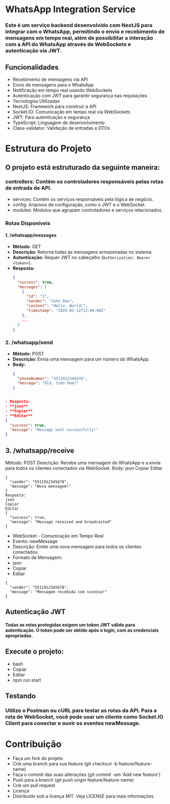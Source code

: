 # WhatsApp Integration Service

### Este é um serviço backend desenvolvido com NestJS para integrar com o WhatsApp, permitindo o envio e recebimento de mensagens em tempo real, além de possibilitar a interação com a API do WhatsApp através de WebSockets e autenticação via JWT.

## Funcionalidades
- Recebimento de mensagens via API
- Envio de mensagens para o WhatsApp
- Notificação em tempo real usando WebSockets
- Autenticação com JWT para garantir segurança nas requisições
- Tecnologias Utilizadas
- NestJS: Framework para construir a API
- Socket.IO: Comunicação em tempo real via WebSockets
- JWT: Para autenticação e segurança
- TypeScript: Linguagem de desenvolvimento
- Class-validator: Validação de entradas e DTOs


# Estrutura do Projeto
## O projeto está estruturado da seguinte maneira:

### controllers: Contém os controladores responsáveis pelas rotas de entrada de API.

- services: Contém os serviços responsáveis pela lógica de negócio.
- config: Arquivos de configuração, como o JWT e o WebSocket.
- modules: Módulos que agrupam controladores e serviços relacionados.

### Rotas Disponíveis

#### 1. /whatsapp/messages

- **Método:** GET
- **Descrição:** Retorna todas as mensagens armazenadas no sistema.
- **Autenticação:** Requer JWT no cabeçalho (`Authorization: Bearer <token>`).
- **Resposta:**
  ```json
  {
    "success": true,
    "messages": [
      {
        "id": "1",
        "sender": "John Doe",
        "content": "Hello, World!",
        "timestamp": "2025-02-12T12:00:00Z"
      },
      ...
    ]
  }

### 2. /whatsapp/send
- **Método:** POST
- **Descrição:** Envia uma mensagem para um número do WhatsApp.
- **Body:**
  ```json
  {
    "phoneNumber": "5511912345678",
    "message": "Olá, tudo bem?"
  }
```json

- Resposta:
- **json** 
- **Copiar**
- **Editar**
{
  "success": true,
  "message": "Message sent successfully!"
}
```

## 3. /whatsapp/receive
Método: POST
Descrição: Recebe uma mensagem do WhatsApp e a envia para todos os clientes conectados via WebSocket.
Body:
json
Copiar
Editar
```
{
  "sender": "5511912345678",
  "message": "Nova mensagem!"
}
Resposta:
json
Copiar
Editar
{
  "success": true,
  "message": "Message received and broadcasted"
}
`````

 - WebSocket - Comunicação em Tempo Real
- Evento: newMessage
- Descrição: Emite uma nova mensagem para todos os clientes conectados.
- Formato da Mensagem:
- json
- Copiar
- Editar
````
{
  "sender": "5511912345678",
  "message": "Mensagem recebida com sucesso!"
}
````
## Autenticação JWT
#### Todas as rotas protegidas exigem um token JWT válido para autenticação. O token pode ser obtido após o login, com as credenciais apropriadas.


## Execute o projeto:

- bash
- Copiar
- Editar
- npm run start
## Testando
### Utilize o Postman ou cURL para testar as rotas da API. Para a rota de WebSocket, você pode usar um cliente como Socket.IO Client para conectar e ouvir os eventos newMessage.

# Contribuição
- Faça um fork do projeto
- Crie uma branch para sua feature (git checkout -b feature/feature-name)
- Faça o commit das suas alterações (git commit -am 'Add new feature')
- Push para a branch (git push origin feature/feature-name)
- Crie um pull request
- Licença
- Distribuído sob a licença MIT. Veja LICENSE para mais informações.
